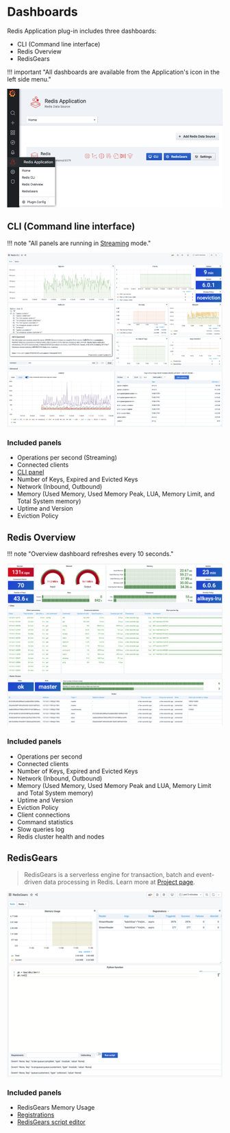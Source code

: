 # Dashboards

Redis Application plug-in includes three dashboards:

- CLI (Command line interface)
- Redis Overview
- RedisGears

!!! important "All dashboards are available from the Application's icon in the left side menu."

![Redis Application plug-ins](../images/redis-app/menu.png)

## CLI (Command line interface)

!!! note "All panels are running in [Streaming](../redis-datasource/streaming.md) mode."

![Redis CLI Dashboard](../images/redis-app/cli-dashboard.png)

### Included panels

- Operations per second (Streaming)
- Connected clients
- [CLI panel](redis-cli-panel.md)
- Number of Keys, Expired and Evicted Keys
- Network (Inbound, Outbound)
- Memory (Used Memory, Used Memory Peak, LUA, Memory Limit, and Total System memory)
- Uptime and Version
- Eviction Policy

## Redis Overview

!!! note "Overview dashboard refreshes every 10 seconds."

![Redis Overview Dashboard](../images/redis-app/overview-dashboard.png)

### Included panels

- Operations per second
- Connected clients
- Number of Keys, Expired and Evicted Keys
- Network (Inbound, Outbound)
- Memory (Used Memory, Used Memory Peak and LUA, Memory Limit and Total System memory)
- Uptime and Version
- Eviction Policy
- Client connections
- Command statistics
- Slow queries log
- Redis cluster health and nodes

## RedisGears

> RedisGears is a serverless engine for transaction, batch and event-driven data processing in Redis. Learn more at [Project page](https://oss.redislabs.com/redisgears/).

![RedisGears Dashboard](../images/redis-app/gears-dashboard.png)

### Included panels

- RedisGears Memory Usage
- [Registrations](https://oss.redislabs.com/redisgears/functions.html#execution)
- [RedisGears script editor](redis-gears-panel.md)
